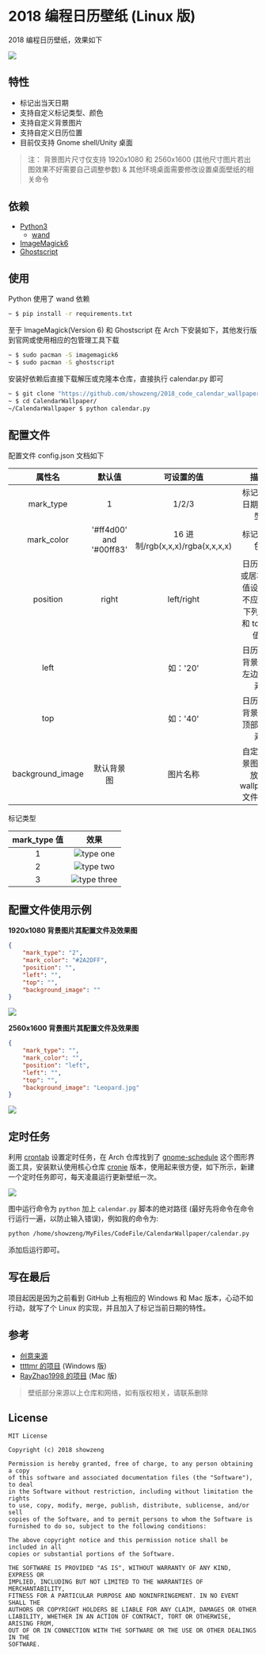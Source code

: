 # 2018 编程日历壁纸 (Linux 版)

2018 编程日历壁纸，效果如下

![](./READMEResource/2560.jpg)

## 特性

* 标记出当天日期
* 支持自定义标记类型、颜色
* 支持自定义背景图片
* 支持自定义日历位置
* 目前仅支持 Gnome shell/Unity 桌面

> 注： 背景图片尺寸仅支持 1920x1080 和 2560x1600 (其他尺寸图片若出图效果不好需要自己调整参数)
> & 其他环境桌面需要修改设置桌面壁纸的相关命令

## 依赖

* [Python3](https://www.python.org)
  * [wand](https://github.com/dahlia/wand)
* [ImageMagick6](http://www.imagemagick.org)
* [Ghostscript](https://www.ghostscript.com/)

## 使用

Python 使用了 wand 依赖

``` bash
~ $ pip install -r requirements.txt
```
至于 ImageMagick(Version 6) 和 Ghostscript 在 Arch 下安装如下，其他发行版到官网或使用相应的包管理工具下载

``` bash
~ $ sudo pacman -S imagemagick6
~ $ sudo pacman -S ghostscript
```
安装好依赖后直接下载解压或克隆本仓库，直接执行 calendar.py 即可

``` bash
~ $ git clone "https://github.com/showzeng/2018_code_calendar_wallpaper_Linux" CalendarWallpaper
~ $ cd CalendarWallpaper/
~/CalendarWallpaper $ python calendar.py
```

## 配置文件

配置文件 config.json 文档如下

| 属性名             | 默认值 | 可设置的值 | 描述 |
|:-----------------:|:-----:|:--------:|:---:|
| mark_type         | 1 | 1/2/3 | 标记当前日期的类型 |
| mark_color        | '#ff4d00' and '#00ff83' | 16 进制/rgb(x,x,x)/rgba(x,x,x,x) | 标记的颜色 |
| position          | right | left/right | 日历居左或居右(此值设定后不应设定下列 left 和 top 的值) |
| left              |  | 如：'20' | 日历距离背景图片左边的像素 |
| top               |  | 如：'40' | 日历距离背景图片顶部的像素 |
| background_image  | 默认背景图 | 图片名称 | 自定义背景图片应放在 wallpaper 文件夹下 |

标记类型

| mark_type 值 | 效果 |
|:------------:|:---:|
| 1 | ![type one](./READMEResource/TypeOneMark.jpg) |
| 2 | ![type two](./READMEResource/TypeTwoMark.jpg) |
| 3 | ![type three](./READMEResource/TypeThreeMark.jpg) |

## 配置文件使用示例

**1920x1080 背景图片其配置文件及效果图**

``` json
{
	"mark_type": "2",
	"mark_color": "#2A2DFF",
	"position": "",
	"left": "",
	"top": "",
	"background_image": ""
}
```
![](./READMEResource/1920.jpg)

**2560x1600 背景图片其配置文件及效果图**

``` json
{
	"mark_type": "",
	"mark_color": "",
	"position": "left",
	"left": "",
	"top": "",
	"background_image": "Leopard.jpg"
}
```
![](./READMEResource/2560.jpg)

## 定时任务

利用 [crontab](http://linuxtools-rst.readthedocs.io/zh_CN/latest/tool/crontab.html) 设置定时任务，在 Arch 仓库找到了 [gnome-schedule](https://github.com/GNOME/gnome-schedule) 这个图形界面工具，安装默认使用核心仓库 [cronie](https://github.com/cronie-crond/cronie) 版本，使用起来很方便，如下所示，新建一个定时任务即可，每天凌晨运行更新壁纸一次。

![](./READMEResource/ScheduleTask.png)

图中运行命令为 `python` 加上 `calendar.py` 脚本的绝对路径 (最好先将命令在命令行运行一遍，以防止输入错误)，例如我的命令为:

``` bash
python /home/showzeng/MyFiles/CodeFile/CalendarWallpaper/calendar.py
```

添加后运行即可。

## 写在最后

项目起因是因为之前看到 GitHub 上有相应的 Windows 和 Mac 版本，心动不如行动，就写了个 Linux 的实现，并且加入了标记当前日期的特性。

## 参考

* [创意来源](https://www.jianshu.com/p/912ce01d4752)
* [ttttmr 的项目](https://github.com/ttttmr/2018_code_calendar_wallpaper) (Windows 版)
* [RayZhao1998 的项目](https://github.com/RayZhao1998/2018_code_calendar_wallpaper_MacOS) (Mac 版)

> 壁纸部分来源以上仓库和网络，如有版权相关，请联系删除

## License

```
MIT License

Copyright (c) 2018 showzeng

Permission is hereby granted, free of charge, to any person obtaining a copy
of this software and associated documentation files (the "Software"), to deal
in the Software without restriction, including without limitation the rights
to use, copy, modify, merge, publish, distribute, sublicense, and/or sell
copies of the Software, and to permit persons to whom the Software is
furnished to do so, subject to the following conditions:

The above copyright notice and this permission notice shall be included in all
copies or substantial portions of the Software.

THE SOFTWARE IS PROVIDED "AS IS", WITHOUT WARRANTY OF ANY KIND, EXPRESS OR
IMPLIED, INCLUDING BUT NOT LIMITED TO THE WARRANTIES OF MERCHANTABILITY,
FITNESS FOR A PARTICULAR PURPOSE AND NONINFRINGEMENT. IN NO EVENT SHALL THE
AUTHORS OR COPYRIGHT HOLDERS BE LIABLE FOR ANY CLAIM, DAMAGES OR OTHER
LIABILITY, WHETHER IN AN ACTION OF CONTRACT, TORT OR OTHERWISE, ARISING FROM,
OUT OF OR IN CONNECTION WITH THE SOFTWARE OR THE USE OR OTHER DEALINGS IN THE
SOFTWARE.
```